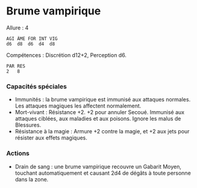 # Brume vampirique

Allure : 4

	AGI	ÂME	FOR	INT	VIG
	d6	d8	d6	d4	d8

Compétences : Discrétion d12+2, Perception d6.

	PAR	RES
	2	8

### Capacités spéciales
- Immunités : la brume vampirique est immunisé aux attaques normales. Les attaques magiques les affectent normalement.
- Mort-vivant : Résistance +2. +2 pour annuler Secoué. Immunisé aux attaques ciblées, aux maladies et aux poisons. Ignore les malus de Blessures.
- Résistance à la magie : Armure +2 contre la magie, et +2 aux jets pour résister aux effets magiques.

### Actions
- Drain de sang : une brume vampirique recouvre un Gabarit Moyen, touchant automatiquement et causant 2d4 de dégâts à toute personne dans la zone.
